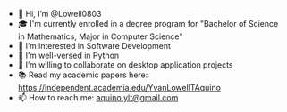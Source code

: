 - 👋 Hi, I’m @Lowell0803
- 🎓 I'm currently enrolled in a degree program for "Bachelor of Science in Mathematics, Major in Computer Science"
- 👀 I’m interested in Software Development
- 🌱 I’m well-versed in Python
- 💞️ I’m willing to collaborate on desktop application projects
- 📚 Read my academic papers here: https://independent.academia.edu/YvanLowellTAquino
- 📫 How to reach me: aquino.ylt@gmail.com

<!---
Lowell0803/Lowell0803 is a ✨ special ✨ repository because its `README.md` (this file) appears on your GitHub profile.
You can click the Preview link to take a look at your changes.
--->
